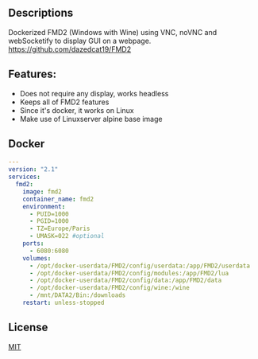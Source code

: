 ## Descriptions

Dockerized FMD2 (Windows with Wine) using VNC, noVNC and webSocketify to display GUI on a webpage.
https://github.com/dazedcat19/FMD2

## Features:
* Does not require any display, works headless
* Keeps all of FMD2 features
* Since it's docker, it works on Linux
* Make use of Linuxserver alpine base image

## Docker
```yaml
---
version: "2.1"
services:
  fmd2:
    image: fmd2
    container_name: fmd2
    environment:
      - PUID=1000
      - PGID=1000
      - TZ=Europe/Paris
      - UMASK=022 #optional
    ports:
      - 6080:6080
    volumes:
      - /opt/docker-userdata/FMD2/config/userdata:/app/FMD2/userdata
      - /opt/docker-userdata/FMD2/config/modules:/app/FMD2/lua
      - /opt/docker-userdata/FMD2/config/data:/app/FMD2/data
      - /opt/docker-userdata/FMD2/config/wine:/wine
      - /mnt/DATA2/Bin:/downloads
    restart: unless-stopped
```

## License
[MIT](https://choosealicense.com/licenses/mit/)
